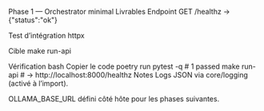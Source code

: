 
Phase 1 — Orchestrator minimal
Livrables
Endpoint GET /healthz → {"status":"ok"}

Test d’intégration httpx

Cible make run-api

Vérification
bash
Copier le code
poetry run pytest -q      # 1 passed
make run-api              # → http://localhost:8000/healthz
Notes
Logs JSON via core/logging (activé à l’import).

OLLAMA_BASE_URL défini côté hôte pour les phases suivantes.
